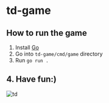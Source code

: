 # td-game

## How to run the game
1. Install [Go](https://golang.org/doc/install)
2. Go into `td-game/cmd/game` directory
3. Run `go run .`

## 4. Have fun:)
![td](https://github.com/Gopher-Co/td-game/assets/91509036/9f6cb8a5-3240-426b-bb17-e7419b17753d)

